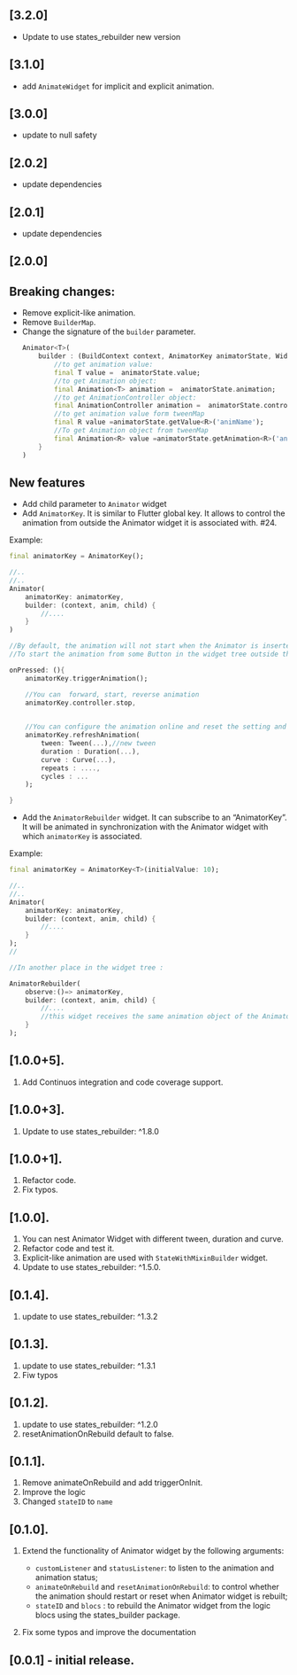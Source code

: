 ## [3.2.0]
* Update to use states_rebuilder new version

## [3.1.0]
* add `AnimateWidget` for implicit and explicit animation.

## [3.0.0]
* update to null safety

## [2.0.2]
* update dependencies

## [2.0.1]
* update dependencies

## [2.0.0]
## Breaking changes:
* Remove explicit-like animation.
* Remove `BuilderMap`.
* Change the signature of the `builder` parameter.
    ```dart
    Animator<T>(
        builder : (BuildContext context, AnimatorKey animatorState, Widget child) {
            //to get animation value:
            final T value =  animatorState.value;
            //to get Animation object:
            final Animation<T> animation =  animatorState.animation;
            //to get AnimationController object:
            final AnimationController animation =  animatorState.controller;
            //to get animation value form tweenMap
            final R value =animatorState.getValue<R>('animName');
            //To get Animation object from tweenMap
            final Animation<R> value =animatorState.getAnimation<R>('animName');
        }
    )
    ```
## New features
* Add child parameter to `Animator` widget
* Add `AnimatorKey`. It is similar to Flutter global key. It allows to control the animation from outside the Animator widget it is associated with. #24.

Example:
```dart
final animatorKey = AnimatorKey();

//..
//..
Animator(
    animatorKey: animatorKey,
    builder: (context, anim, child) {
        //....
    }
)

//By default, the animation will not start when the Animator is inserted in the widget tree.
//To start the animation from some Button in the widget tree outside the builder of the Animator.

onPressed: (){
    animatorKey.triggerAnimation();

    //You can  forward, start, reverse animation
    animatorKey.controller.stop,
    

    //You can configure the animation online and reset the setting and restart the animation
    animatorKey.refreshAnimation(
        tween: Tween(...),//new tween
        duration : Duration(...),
        curve : Curve(...),
        repeats : ....,
        cycles : ...
    );

}
```

* Add the `AnimatorRebuilder` widget. It can subscribe to an “AnimatorKey”. It will be animated in synchronization with the Animator widget with which `animatorKey` is associated.

Example:

```dart
final animatorKey = AnimatorKey<T>(initialValue: 10);

//..
//..
Animator(
    animatorKey: animatorKey,
    builder: (context, anim, child) {
        //....
    }
);
//

//In another place in the widget tree : 

AnimatorRebuilder(
    observe:()=> animatorKey,
    builder: (context, anim, child) {
        //....
        //this widget receives the same animation object of the Animator above.
    }
);
```

## [1.0.0+5].
1. Add Continuos integration and code coverage support.

## [1.0.0+3].
1. Update to use states_rebuilder: ^1.8.0

## [1.0.0+1].
1. Refactor code.
2. Fix typos.


## [1.0.0].
1. You can nest Animator Widget with different tween, duration and curve.
2. Refactor code and test it.
3. Explicit-like animation are used with `StateWithMixinBuilder` widget.
4. Update to use states_rebuilder: ^1.5.0.


## [0.1.4].
1. update to use states_rebuilder: ^1.3.2

## [0.1.3].
1. update to use states_rebuilder: ^1.3.1
2. Fiw typos

## [0.1.2].
1. update to use states_rebuilder: ^1.2.0
2. resetAnimationOnRebuild default to false.

## [0.1.1].
1. Remove animateOnRebuild and add triggerOnInit.
2. Improve the logic
3. Changed `stateID` to `name`

## [0.1.0].
1. Extend the functionality of Animator widget by the following arguments:
    * `customListener` and `statusListener`: to listen to the animation and animation status;
    * `animateOnRebuild` and `resetAnimationOnRebuild`: to control whether the animation should restart or reset when Animator widget is rebuilt;
    * `stateID` and `blocs` : to rebuild the Animator widget from the logic blocs using the states_builder package.

2. Fix some typos and improve the documentation

## [0.0.1] - initial release.

